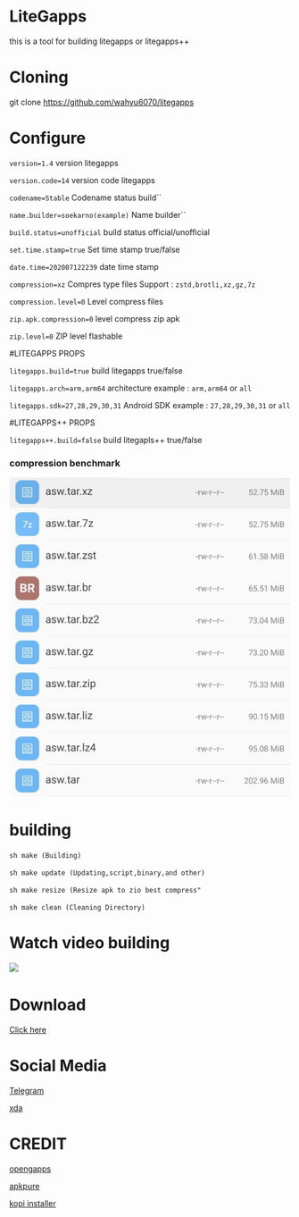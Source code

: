 # LiteGapps
this is a tool for building litegapps or litegapps++

# Cloning
git clone https://github.com/wahyu6070/litegapps
# Configure

``version=1.4`` version litegapps
 
``version.code=14`` version code litegapps
 
``codename=Stable`` Codename status build``
 
``name.builder=soekarno(example)`` Name builder``
 
``build.status=unofficial`` build status official/unofficial
 
``set.time.stamp=true``  Set time stamp true/false
 
``date.time=202007122239`` date time stamp
 
``compression=xz`` Compres type files Support : ``zstd,brotli,xz,gz,7z``
 
``compression.level=0`` Level compress files
 
``zip.apk.compression=0`` level compress zip apk
 
``zip.level=0`` ZIP level flashable
 
#LITEGAPPS PROPS
 
``litegapps.build=true`` build litegapps true/false
 
``litegapps.arch=arm,arm64`` architecture example : ``arm,arm64`` or ``all``
 
``litegapps.sdk=27,28,29,30,31`` Android SDK example : ``27,28,29,30,31`` or ``all``
 
#LITEGAPPS++ PROPS
 
``litegapps++.build=false`` build litegapls++ true/false


### compression benchmark
![Benchmark](/etc/images/compres_lvl.jpg?raw=true "benchmark compression")
# building
``sh make (Building)``
 
``sh make update (Updating,script,binary,and other)``
 
``
sh make resize (Resize apk to zio best compress"
``

``
sh make clean (Cleaning Directory)
``

# Watch video building
[<img src="https://img.youtube.com/vi/m-wtBAqmizI/maxresdefault.jpg" width="50%">](https://youtu.be/m-wtBAqmizI)
# Download
[Click here](https://wahyu6070.github.io/litegapps)
# Social Media
[Telegram](https://t.me/litegapps)
 
[xda](https://forum.xda-developers.com/t/litegapps-systemless.4146013/)
# CREDIT
[opengapps](https://opengapps.org/)
 
[apkpure](https://apkpure.com/)
 
[kopi installer](https://github.com/wahyu6070/Kopi-installer)
 
